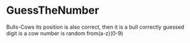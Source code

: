 # GuessTheNumber
Bulls-Cows
its position is also correct, then it is a bull
correctly guessed digit is a cow
number is random from(a-z)(0-9)
